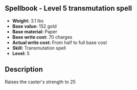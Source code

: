 ## Spellbook - Level 5 transmutation spell

- **Weight:** 3.1 lbs
- **Base value:** 152 gold
- **Base material:** Paper
- **Base write cost:** 70 charges
- **Actual write cost:** From half to full base cost
- **Skill:** Transmutation spell
- **Level:** 5

## Description

Raises the caster's strength to 25
